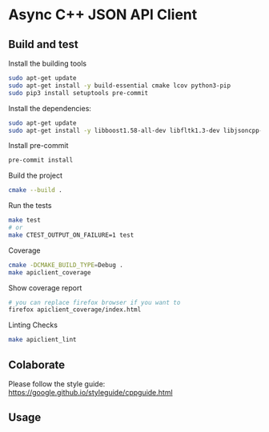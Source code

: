 # Async C++ JSON API Client

## Build and test

Install the building tools

```bash
sudo apt-get update
sudo apt-get install -y build-essential cmake lcov python3-pip
sudo pip3 install setuptools pre-commit
```

Install the dependencies:

```bash
sudo apt-get update
sudo apt-get install -y libboost1.58-all-dev libfltk1.3-dev libjsoncpp-dev
```

Install pre-commit

```bash
pre-commit install
```

Build the project

```bash
cmake --build .
```

Run the tests

```bash
make test
# or
make CTEST_OUTPUT_ON_FAILURE=1 test
```

Coverage

```bash
cmake -DCMAKE_BUILD_TYPE=Debug .
make apiclient_coverage
```

Show coverage report

```bash
# you can replace firefox browser if you want to
firefox apiclient_coverage/index.html
```

Linting Checks

```bash
make apiclient_lint
```

## Colaborate

Please follow the style guide:
https://google.github.io/styleguide/cppguide.html

## Usage
